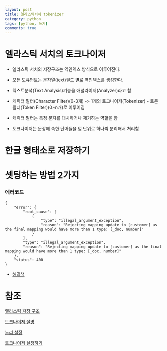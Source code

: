 ```yaml
---
layout: post
title: 엘라스틱서치 tokenizer
category: python
tags: [python, 쓰기]
comments: true
---
```


# 엘라스틱 서치의 토크나이저

- 엘라스틱 서치의 저장구조는 역인덱스 방식으로 이루어진다.

- 모든 도큐먼트는 문자열(text)필드 별로 역인덱스를 생성한다.

- 텍스트분석(Text Analysis)기능을 애널라이저(Analyzer)라고 함

- 캐릭터 필터(Character Filter)(0-3개) -> 1개의 토크나이저(Tokenizer) - 토큰 필터(Token Filter)(0~n개)로 이루어짐

- 캐릭터 필터는 특정 문자를 대치하거나 제거하는 역할을 함

- 토크나이저는 문장에 속한 단어들을 텀 단위로 하나씩 분리해서 처리함


# 한글 형태소로 저장하기


# 셋팅하는 방법 2가지


### 에러코드

```
{
    "error": {
        "root_cause": [
            {
                "type": "illegal_argument_exception",
                "reason": "Rejecting mapping update to [customer] as the final mapping would have more than 1 type: [_doc, number]"
            }
        ],
        "type": "illegal_argument_exception",
        "reason": "Rejecting mapping update to [customer] as the final mapping would have more than 1 type: [_doc, number]"
    },
    "status": 400
}
```

- [해결책](https://stackoverflow.com/questions/56525262/simple-elasticsearch-input-rejecting-mapping-update-final-mapping-would-have-m/56526256)


# 참조

[엘라스틱 저장 구조](https://www.slideshare.net/kjmorc/ss-80803233)

[토크나이저 설명](https://esbook.kimjmin.net/06-text-analysis/6.3-analyzer-1/6.4.1-_termvectors-api)

[노리 설정](https://www.lesstif.com/dbms/elastic-search-nori-80248960.html)

[토크나이저 설정하기](https://www.lesstif.com/dbms/elastic-search-nori-80248960.html)